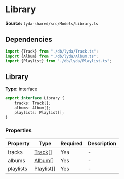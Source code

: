# Library

**Source:** `lyda-shared/src/Models/Library.ts`

## Dependencies

```typescript
import {Track} from "./db/lyda/Track.ts";
import {Album} from "./db/lyda/Album.ts";
import {Playlist} from "./db/lyda/Playlist.ts";
```

## Library

**Type:** interface

```typescript
export interface Library {
    tracks: Track[];
    albums: Album[];
    playlists: Playlist[];
}
```

### Properties

| Property | Type | Required | Description |
|----------|------|----------|-------------|
| tracks | [Track](/api/data-models/Models/db/lyda/Track)[] | Yes | - |
| albums | [Album](/api/data-models/Models/db/lyda/Album)[] | Yes | - |
| playlists | [Playlist](/api/data-models/Models/db/lyda/Playlist)[] | Yes | - |

